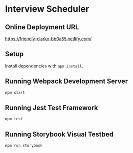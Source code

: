 # Interview Scheduler

## Online Deployment URL

https://friendly-clarke-bb0a55.netlify.com/

## Setup

Install dependencies with `npm install`.

## Running Webpack Development Server

```sh
npm start
```

## Running Jest Test Framework

```sh
npm test
```

## Running Storybook Visual Testbed

```sh
npm run storybook
```

